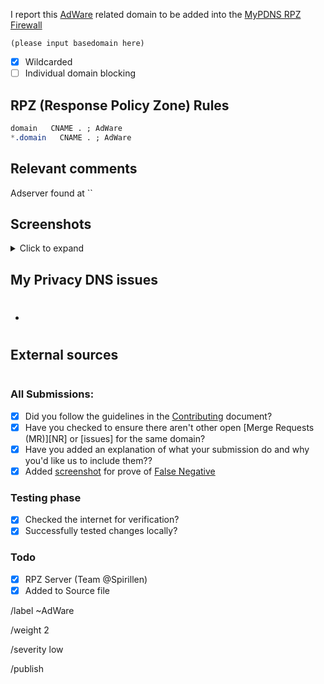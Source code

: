 I report this [AdWare](https://mypdns.org/MypDNS/support/-/wikis/Categories/Adware) related domain to be added into the [MyPDNS RPZ Firewall][mpdrf]

```
(please input basedomain here)
```

- [X] Wildcarded
- [ ] Individual domain blocking

## RPZ (Response Policy Zone) Rules

```css
domain   CNAME . ; AdWare
*.domain   CNAME . ; AdWare
```

## Relevant comments
Adserver found at ``

## Screenshots
<details><summary>Click to expand</summary>

![Screeshot]()

</details>


## My Privacy DNS issues

- #

## External sources
```

```

### All Submissions:
- [X] Did you follow the guidelines in the [Contributing](CONTRIBUTING.md)
	  document?
- [X] Have you checked to ensure there aren't other open
      [Merge Requests (MR)][NR] or [issues] for the
      same domain?
- [X] Have you added an explanation of what your submission do and why you'd
	  like us to include them??
- [X] Added [screenshot] for prove of [False Negative][FN]

### Testing phase
- [X] Checked the internet for verification?
- [X] Successfully tested changes locally?

### Todo
- [X] RPZ Server (Team \@Spirillen)
- [X] Added to Source file

[FN]: https://mypdns.org/MypDNS/support/-/wikis/False-Negative "About False Positive"
[hosts]: https://mypdns.org/mypdns/support/-/wikis/dns/DnsHosts "Hosts files a outdated blacklist format"
[issue]: https://mypdns.org/my-privacy-dns/matrix/-/issues "My Privacy DNS Domain records"
[mpdrf]: https://mypdns.org/my-privacy-dns/matrix/ "My Privacy DNS RPZ Firewall Filter"
[MR]: https://mypdns.org/my-privacy-dns/matrix/-/merge_requests "My Privacy DNS Merge Requests"
[Pi-hole]: https://mypdns.org/my-privacy-dns/matrix/-/blob/master/source/porn_filters/README.md#pi-hole "What is Pi-hole and it limitations"
[screenshot]: https://mypdns.org/MypDNS/support/-/wikis/Screenshot "What is a screenshot"

/label ~AdWare

/weight 2

/severity low

/publish
